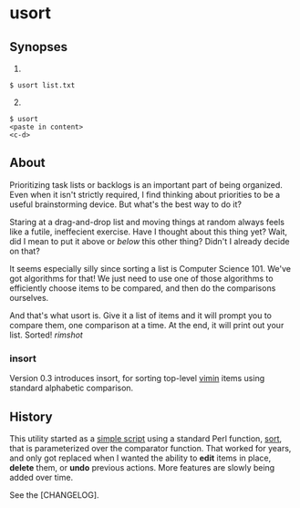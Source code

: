# usort

## Synopses

1.
  ```
  $ usort list.txt
  ```
2.
  ```
  $ usort
  <paste in content>
  <c-d>
  ```

## About

Prioritizing task lists or backlogs is an important part of being organized.
Even when it isn't strictly required, I find thinking about priorities to be a
useful brainstorming device. But what's the best way to do it?

Staring at a drag-and-drop list and moving things at random always feels like
a futile, ineffecient exercise. Have I thought about this thing yet? Wait, did
I mean to put it above or *below* this other thing? Didn't I already decide on
that?

It seems especially silly since sorting a list is Computer Science 101. We've
got algorithms for that! We just need to use one of those algorithms to
efficiently choose items to be compared, and then do the comparisons ourselves.

And that's what usort is. Give it a list of items and it will prompt you to
compare them, one comparison at a time. At the end, it will print out your list.
Sorted! *rimshot*

### insort

Version 0.3 introduces insort, for sorting top-level [vimin] items using
standard alphabetic comparison.

## History

This utility started as a [simple script] using a standard Perl function,
[sort], that is parameterized over the comparator function. That worked for
years, and only got replaced when I wanted the ability to **edit** items in
place, **delete** them, or **undo** previous actions. More features are slowly
being added over time.

See the [CHANGELOG].

[simple script]: https://github.com/chreekat/bscripts/blob/3f3e6c69bab951ad5d54f9f34e20dd90dfe4b1e7/bryansort
[sort]: http://perldoc.perl.org/functions/sort.html
[vimin]: https://github.com/chreekat/vimin
